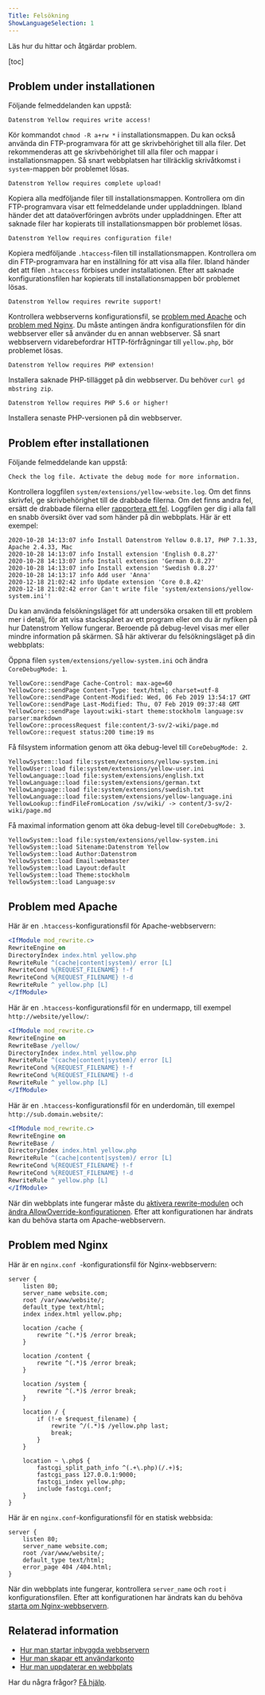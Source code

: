 ```yaml
---
Title: Felsökning
ShowLanguageSelection: 1
---
```

Läs hur du hittar och åtgärdar problem.

[toc]

## Problem under installationen

Följande felmeddelanden kan uppstå:

```
Datenstrom Yellow requires write access!
```

Kör kommandot `chmod -R a+rw *` i installationsmappen. Du kan också använda din FTP-programvara för att ge skrivbehörighet till alla filer. Det rekommenderas att ge skrivbehörighet till alla filer och mappar i installationsmappen. Så snart webbplatsen har tillräcklig skrivåtkomst i `system`-mappen bör problemet lösas.

```
Datenstrom Yellow requires complete upload!
```

Kopiera alla medföljande filer till installationsmappen. Kontrollera om din FTP-programvara visar ett felmeddelande under uppladdningen. Ibland händer det att dataöverföringen avbröts under uppladdningen. Efter att saknade filer har kopierats till installationsmappen bör problemet lösas.

```
Datenstrom Yellow requires configuration file!
```

Kopiera medföljande `.htaccess`-filen till installationsmappen. Kontrollera om din FTP-programvara har en inställning för att visa alla filer. Ibland händer det att filen `.htaccess` förbises under installationen. Efter att saknade konfigurationsfilen har kopierats till installationsmappen bör problemet lösas.

```
Datenstrom Yellow requires rewrite support!
```

Kontrollera webbserverns konfigurationsfil, se [problem med Apache](#problem-med-apache) och [problem med Nginx](#problem-med-nginx). Du måste antingen ändra konfigurationsfilen för din webbserver eller så använder du en annan webbserver. Så snart webbservern vidarebefordrar HTTP-förfrågningar till `yellow.php`, bör problemet lösas.

```
Datenstrom Yellow requires PHP extension!
```

Installera saknade PHP-tillägget på din webbserver. Du behöver `curl gd mbstring zip`.

```
Datenstrom Yellow requires PHP 5.6 or higher!
```

Installera senaste PHP-versionen på din webbserver.

## Problem efter installationen

Följande felmeddelande kan uppstå:

```
Check the log file. Activate the debug mode for more information.
```

Kontrollera loggfilen `system/extensions/yellow-website.log`. Om det finns skrivfel, ge skrivbehörighet till de drabbade filerna. Om det finns andra fel, ersätt de drabbade filerna eller [rapportera ett fel](contributing-guidelines). Loggfilen ger dig i alla fall en snabb översikt över vad som händer på din webbplats. Här är ett exempel: 

```
2020-10-28 14:13:07 info Install Datenstrom Yellow 0.8.17, PHP 7.1.33, Apache 2.4.33, Mac
2020-10-28 14:13:07 info Install extension 'English 0.8.27'
2020-10-28 14:13:07 info Install extension 'German 0.8.27'
2020-10-28 14:13:07 info Install extension 'Swedish 0.8.27'
2020-10-28 14:13:17 info Add user 'Anna'
2020-12-18 21:02:42 info Update extension 'Core 0.8.42'
2020-12-18 21:02:42 error Can't write file 'system/extensions/yellow-system.ini'!
```

Du kan använda felsökningsläget för att undersöka orsaken till ett problem mer i detalj, för att visa stackspåret av ett program eller om du är nyfiken på hur Datenstrom Yellow fungerar. Beroende på debug-level visas mer eller mindre information på skärmen. Så här aktiverar du felsökningsläget på din webbplats:

Öppna filen `system/extensions/yellow-system.ini` och ändra `CoreDebugMode: 1`.

```
YellowCore::sendPage Cache-Control: max-age=60
YellowCore::sendPage Content-Type: text/html; charset=utf-8
YellowCore::sendPage Content-Modified: Wed, 06 Feb 2019 13:54:17 GMT
YellowCore::sendPage Last-Modified: Thu, 07 Feb 2019 09:37:48 GMT
YellowCore::sendPage layout:wiki-start theme:stockholm language:sv parser:markdown
YellowCore::processRequest file:content/3-sv/2-wiki/page.md
YellowCore::request status:200 time:19 ms
```

Få filsystem information genom att öka debug-level till `CoreDebugMode: 2`.

```
YellowSystem::load file:system/extensions/yellow-system.ini
YellowUser::load file:system/extensions/yellow-user.ini
YellowLanguage::load file:system/extensions/english.txt
YellowLanguage::load file:system/extensions/german.txt
YellowLanguage::load file:system/extensions/swedish.txt
YellowLanguage::load file:system/extensions/yellow-language.ini
YellowLookup::findFileFromLocation /sv/wiki/ -> content/3-sv/2-wiki/page.md
```

Få maximal information genom att öka debug-level till `CoreDebugMode: 3`.

```
YellowSystem::load file:system/extensions/yellow-system.ini
YellowSystem::load Sitename:Datenstrom Yellow
YellowSystem::load Author:Datenstrom
YellowSystem::load Email:webmaster
YellowSystem::load Layout:default
YellowSystem::load Theme:stockholm
YellowSystem::load Language:sv
```

## Problem med Apache

Här är en `.htaccess`-konfigurationsfil för Apache-webbservern:

```apache
<IfModule mod_rewrite.c>
RewriteEngine on
DirectoryIndex index.html yellow.php
RewriteRule ^(cache|content|system)/ error [L]
RewriteCond %{REQUEST_FILENAME} !-f
RewriteCond %{REQUEST_FILENAME} !-d
RewriteRule ^ yellow.php [L]
</IfModule>
```

Här är en `.htaccess`-konfigurationsfil för en undermapp, till exempel `http://website/yellow/`:

```apache
<IfModule mod_rewrite.c>
RewriteEngine on
RewriteBase /yellow/
DirectoryIndex index.html yellow.php
RewriteRule ^(cache|content|system)/ error [L]
RewriteCond %{REQUEST_FILENAME} !-f
RewriteCond %{REQUEST_FILENAME} !-d
RewriteRule ^ yellow.php [L]
</IfModule>
```

Här är en `.htaccess`-konfigurationsfil för en underdomän, till exempel `http://sub.domain.website/`:

```apache
<IfModule mod_rewrite.c>
RewriteEngine on
RewriteBase /
DirectoryIndex index.html yellow.php
RewriteRule ^(cache|content|system)/ error [L]
RewriteCond %{REQUEST_FILENAME} !-f
RewriteCond %{REQUEST_FILENAME} !-d
RewriteRule ^ yellow.php [L]
</IfModule>
```

När din webbplats inte fungerar måste du [aktivera rewrite-modulen](https://stackoverflow.com/questions/869092/how-to-enable-mod-rewrite-for-apache-2-2) och [ändra AllowOverride-konfigurationen](https://stackoverflow.com/questions/18740419/how-to-set-allowoverride-all). Efter att konfigurationen har ändrats kan du behöva starta om Apache-webbservern.

## Problem med Nginx

Här är en `nginx.conf `-konfigurationsfil för Nginx-webbservern:

```nginx
server {
    listen 80;
    server_name website.com;
    root /var/www/website/;
    default_type text/html;
    index index.html yellow.php;

    location /cache {
        rewrite ^(.*)$ /error break;
    }

    location /content {
        rewrite ^(.*)$ /error break;
    }

    location /system {
        rewrite ^(.*)$ /error break;
    }

    location / {
        if (!-e $request_filename) {
            rewrite ^/(.*)$ /yellow.php last;
            break;
        }
    }

    location ~ \.php$ {
        fastcgi_split_path_info ^(.+\.php)(/.+)$;
        fastcgi_pass 127.0.0.1:9000;
        fastcgi_index yellow.php;
        include fastcgi.conf;
    }
}
```

Här är en `nginx.conf`-konfigurationsfil för en statisk webbsida:

```nginx
server {
    listen 80;
    server_name website.com;
    root /var/www/website/;
    default_type text/html;
    error_page 404 /404.html;
}
```

När din webbplats inte fungerar, kontrollera `server_name` och `root` i konfigurationsfilen. Efter att konfigurationen har ändrats kan du behöva [starta om Nginx-webbservern](https://stackoverflow.com/questions/21292533/reload-nginx-configuration).

## Relaterad information

* [Hur man startar inbyggda webbservern](https://github.com/datenstrom/yellow-extensions/tree/master/source/serve/README-sv.md)
* [Hur man skapar ett användarkonto](https://github.com/datenstrom/yellow-extensions/tree/master/source/edit/README-sv.md)
* [Hur man uppdaterar en webbplats](https://github.com/datenstrom/yellow-extensions/tree/master/source/update/README-sv.md)

Har du några frågor? [Få hjälp](.).
